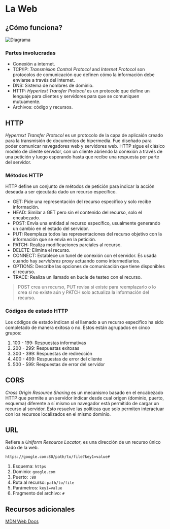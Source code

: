 # La Web

## ¿Cómo funciona?

![Diagrama](https://developer.mozilla.org/en-US/docs/Learn/Getting_started_with_the_web/How_the_Web_works/simple-client-server.png)

### Partes involucradas

- Conexión a internet.
- TCP/IP: *Transmision Control Protocol* and *Internet Protocol* son protocolos de comunicación que
definen cómo la información debe enviarse a través del internet.
- DNS: Sistema de nombres de dominio.
- HTTP: *Hypertext Transfer Protocol* es un protocolo que define un lenguaje para clientes y
servidores para que se comuniquen mutuamente.
- Archivos: código y recursos.

## HTTP

*Hypertext Transfer Protocol* es un protocolo de la capa de aplicaión creado para la transmisión de
documentos de hipermedia. Fue diseñado para poder comunicar navegadores web y servidores web. HTTP
sigue el clásico modelo de cliente servidor, con un cliente abriendo la conexión a través de una
petición y luego esperando hasta que recibe una respuesta por parte del servidor.

### Métodos HTTP

HTTP define un conjunto de métodos de petición para indicar la acción deseada a ser ejecutada dado
un recurso específico.

- GET: Pide una representación del recurso específico y solo recibe información.
- HEAD: Similar a GET pero sin el contenido del recurso, solo el encabezado.
- POST: Envía una entidad al recurso específico, usualmente generando un cambio en el estado del
servidor.
- PUT: Reemplaza todos las representaciones del recurso objetivo con la información que se envía en
la petición.
- PATCH: Realiza modificaciones parciales al recurso.
- DELETE: Elimina el recurso.
- CONNECT: Establece un tunel de conexión con el servidor. Es usada cuando hay *servidores
proxy* actuando como intermediarios.
- OPTIONS: Describe las opciones de comunicación que tiene disponibles el recurso.
- TRACE: Realiza un llamado en bucle de testeo con el recurso.

> POST crea un recurso, PUT revisa si existe para reemplazarlo o lo crea si no existe aún y PATCH
> solo actualiza la información del recurso.

### Códigos de estado HTTP

Los códigos de estado indican si el llamado a un recurso específico ha sido completado de manera
exitosa o no. Estos están agrupados en cinco grupos:

1. 100 - 199: Respuestas informativas
2. 200 - 299: Respuestas exitosas
3. 300 - 399: Respuestas de redirección
4. 400 - 499: Respuestas de error del cliente
5. 500 - 599: Respuestas de error del servidor

## CORS

*Cross Origin Resource Sharing* es un mecanismo basado en el encabezado HTTP que permite a un
servidor indicar desde cual origen (dominio, puerto, esquema) diferente a sí mismo un navegador está
permitido de cargar un recurso al servidor. Esto resuelve las políticas que solo permiten
interactuar con los recursos localizados en el mismo dominio.

## URL

Refiere a *Uniform Resource Locator*, es una dirección de un recurso único dado de la web.

`https://google.com:80/path/to/file?key1=value#`

1. Esquema: `https`
2. Dominio: `google.com`
3. Puerto: `:80`
4. Ruta al recurso: `path/to/file`
5. Parámetros: `key1=value`
6. Fragmento del archivo: `#`

## Recursos adicionales

[MDN Web Docs](https://developer.mozilla.org/en-US/docs/Learn/Getting_started_with_the_web/How_the_Web_works)
